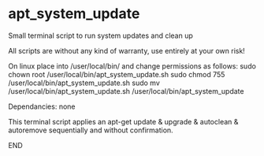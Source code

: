 # apt_system_update
Small terminal script to run system updates and clean up

All scripts are without any kind of warranty, use entirely at your own risk!

On linux place into /user/local/bin/ and change permissions as follows: 
sudo chown root /user/local/bin/apt_system_update.sh 
sudo chmod 755 /user/local/bin/apt_system_update.sh
sudo mv /user/local/bin/apt_system_update.sh /user/local/bin/apt_system_update

Dependancies: none

This terminal script applies an apt-get update & upgrade & autoclean & autoremove sequentially and without confirmation.

END
